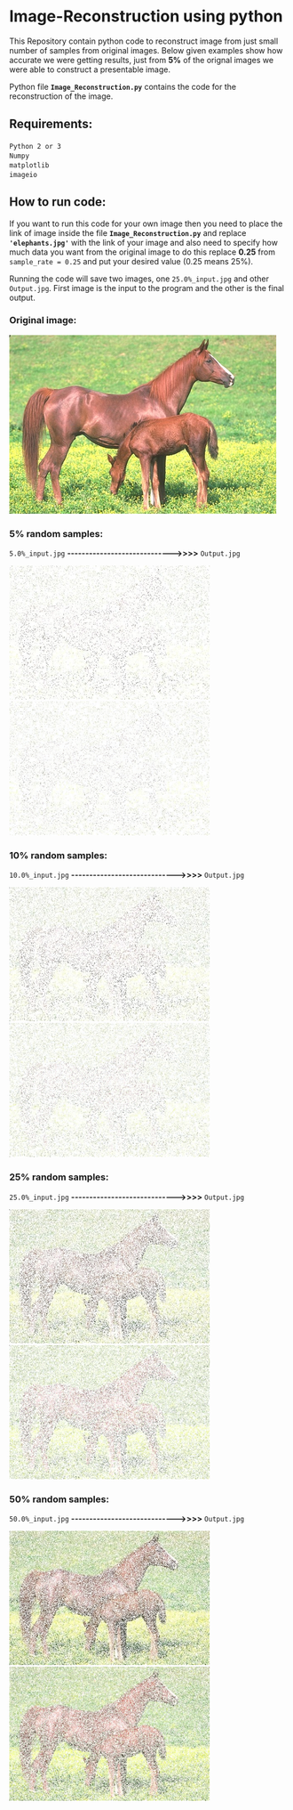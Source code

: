 # Image-Reconstruction using python

This Repository contain python code to reconstruct image from just small number of samples from original images. Below given examples show how accurate we were getting results, just from **5%** of the orignal images we were able to construct a presentable image. 

Python file **`Image_Reconstruction.py`** contains the code for the reconstruction of the image.

## Requirements:
`Python 2 or 3`\
`Numpy`\
`matplotlib`\
`imageio`

## How to run code:
If you want to run this code for your own image then you need to place the link of image inside the file **`Image_Reconstruction.py`** and replace **`'elephants.jpg'`** with the link of your image and also need to specify how much data you want from the original image to do this replace **0.25** from `sample_rate = 0.25` and put your desired value (0.25 means 25%). 

Running the code will save two images, one `25.0%_input.jpg` and other `Output.jpg`. First image is the input to the program and the other is the final output.

### Original image:
![image text](https://github.com/Mubashir-ul-Islam/Image-Reconstruction/blob/master/test-images/horses.jpg)

### 5% random samples:
`5.0%_input.jpg` **----------------------------->>>>** `Output.jpg`

![image text](https://github.com/Mubashir-ul-Islam/Image-Reconstruction/blob/master/media/5%25_input.jpg)
![image text](https://github.com/Mubashir-ul-Islam/Image-Reconstruction/blob/master/media/5%25_gif.gif)


### 10% random samples:
`10.0%_input.jpg` **----------------------------->>>>** `Output.jpg`

![image text](https://github.com/Mubashir-ul-Islam/Image-Reconstruction/blob/master/media/10%25_input.jpg)
![image text](https://github.com/Mubashir-ul-Islam/Image-Reconstruction/blob/master/media/10%25_gif.gif)


### 25% random samples:
`25.0%_input.jpg` **----------------------------->>>>** `Output.jpg`

![image text](https://github.com/Mubashir-ul-Islam/Image-Reconstruction/blob/master/media/25%25_input.jpg)
![image text](https://github.com/Mubashir-ul-Islam/Image-Reconstruction/blob/master/media/25%25_gif.gif)


### 50% random samples:
`50.0%_input.jpg` **----------------------------->>>>** `Output.jpg`

![image text](https://github.com/Mubashir-ul-Islam/Image-Reconstruction/blob/master/media/50%25_input.jpg)
![image text](https://github.com/Mubashir-ul-Islam/Image-Reconstruction/blob/master/media/50%25_gif.gif)
